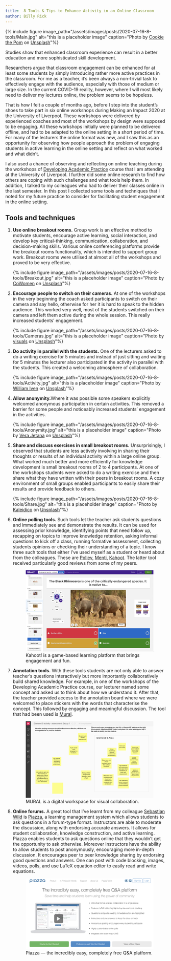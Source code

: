 ```yaml
---
title:  8 Tools & Tips to Enhance Activity in an Online Classroom
author: Billy Rick
---
```


{% include figure image_path="/assets/images/posts/2020-07-16-8-tools/Main.jpg" alt="this is a placeholder image" caption="Photo by [Cookie the Pom](https://unsplash.com/@cookiethepom) on [Unsplash](https://unsplash.com/s/photos/computer-classroom)"%}

Studies show that enhanced classroom experience can result in a better education and more sophisticated skill development.

Researchers argue that classroom engagement can be enhanced for at least some students by simply introducing rather more active practices in the classroom. For me as a teacher, it’s been always a non-trivial task to effectively engage with the audience, especially with those of medium or large size. In the current COVID-19 reality, however, where I will most likely need to deliver my lectures online, the problem seems to be hopeless.

That is how I felt a couple of months ago, before I step into the student’s shoes to take part in six online workshops during Making an Impact 2020 at the University of Liverpool. These workshops were delivered by experienced coaches and most of the workshops by design were supposed to be engaging. All these workshops initially were planned to be delivered offline, and had to be adapted to the online setting in a short period of time. For many of the lecturers the online format was new, and I saw this as an opportunity for observing how people approach the problem of engaging students in active learning in the online setting and reflect on what worked and what didn’t.

I also used a chance of observing and reflecting on online teaching during the workshops of [Developing Academic Practice](https://www.liverpool.ac.uk/eddev/supporting-teaching/pgcap/) course that I am attending at the University of Liverpool. I further did some online research to find how others are coping with such challenges and what tools help them. In addition, I talked to my colleagues who had to deliver their classes online in the last semester. In this post I collected some tools and techniques that I noted for my future practice to consider for facilitating student engagement in the online setting.

## Tools and techniques
<ol class="steps">
<li><strong>Use online breakout rooms.</strong>
Group work is an effective method to motivate students, encourage active learning, social interaction, and develop key critical-thinking, communication, collaboration, and decision-making skills. Various online conferencing platforms provide the breakout rooms functionality, which is intended to support group work. Breakout rooms were utilised at almost all of the workshops and proved to be very effective.</li>

{% include figure image_path="/assets/images/posts/2020-07-16-8-tools/Breakout.jpg" alt="this is a placeholder image" caption="Photo by [CoWomen](https://unsplash.com/@cowomen) on [Unsplash](https://unsplash.com/s/photos/zoom-meeting)"%}

<li><strong>Encourage people to switch on their cameras.</strong>
At one of the workshops in the very beginning the coach asked participants to switch on their camera and say hello, otherwise for her it is hard to speak to the hidden audience. This worked very well, most of the students switched on their camera and left them active during the whole session. This really increased students’ engagement.</li>

{% include figure image_path="/assets/images/posts/2020-07-16-8-tools/Cameras.jpg" alt="this is a placeholder image" caption="Photo by [visuals](https://unsplash.com/@visuals) on [Unsplash](https://unsplash.com/s/photos/zoom)"%}


<li><strong>Do activity in parallel with the students.</strong>
One of the lecturers asked to do a writing exercise for 5 minutes and instead of just sitting and waiting for 5 minutes the lecturer also participated in the activity in parallel with the students. This created a welcoming atmosphere of collaboration.</li>

{% include figure image_path="/assets/images/posts/2020-07-16-8-tools/Activity.jpg" alt="this is a placeholder image" caption="Photo by [William Iven](https://unsplash.com/@firmbee) on [Unsplash](https://unsplash.com/s/photos/working)"%}

  
<li><strong>Allow anonymity.</strong>Where it was possible some speakers explicitly welcomed anonymous participation in certain activities. This removed a barrier for some people and noticeably increased students’ engagement in the activities.</li>

{% include figure image_path="/assets/images/posts/2020-07-16-8-tools/Anonymity.jpg" alt="this is a placeholder image" caption="Photo by [Vera Jetana](https://unsplash.com/@verajetana) on [Unsplash](https://unsplash.com/s/photos/hiding-cat)"%}


<li><strong>Share and discuss exercises in small breakout rooms.</strong>
Unsurprisingly, I observed that students are less actively involving in sharing their thoughts or results of an individual activity within a large online group. What worked much better and more efficiently for knowledge development is small breakout rooms of 2 to 4 participants. At one of the workshops students were asked to do a writing exercise and then share what they have written with their peers in breakout rooms. A cozy environment of small groups enabled participants to easily share their results and provide feedback to others.</li>

{% include figure image_path="/assets/images/posts/2020-07-16-8-tools/Share.jpg" alt="this is a placeholder image" caption="Photo by [Kaleidico](https://unsplash.com/@kaleidico) on [Unsplash](https://unsplash.com/s/photos/cozy-discussion)"%}

<li><strong>Online polling tools.</strong>
Such tools let the teacher ask students questions and immediately see and demonstrate the results. It can be used for assessing prior knowledge, identifying points that need follow up, recapping on topics to improve knowledge retention, asking informal questions to kick off a class, running formative assessment, collecting students opinions or checking their understanding of a topic. I know three such tools that either I’ve used myself as a student or heard about from the colleagues. These are <a href="https://pollev.com/" target="_blank" rel="noopener noreferrer">Pollev</a>, <a href="https://www.menti.com/" target="_blank" rel="noopener noreferrer">Menti</a>, <a href="https://kahoot.com/" target="_blank" rel="noopener noreferrer">Kahoot</a>. The latter tool received particularly good reviews from some of my peers.
<figure class="">
    <img src="/assets/images/posts/2020-07-16-8-tools/Kahoot.jpg" alt="Kahoot! is a game-based learning platform that brings engagement and fun">
    <figcaption>
        Kahoot! is a game-based learning platform that brings engagement and fun.
    </figcaption>
</figure>
</li>

<li><strong>Annotation tools.</strong>
With these tools students are not only able to answer teacher’s questions interactively but more importantly collaboratively build shared knowledge. For example, in one of the workshops of the Developing Academic Practice course, our lecturer named some concept and asked us to think about how we understand it. After that, the teacher provided access to the annotation board where we were welcomed to place stickers with the words that characterise the concept. This followed by engaging and meaningful discussion. The tool that had been used is <a href="https://www.mural.co/" target="_blank" rel="noopener noreferrer">Mural</a>.
<figure class="">
    <img src="/assets/images/posts/2020-07-16-8-tools/Mural.png" alt="MURAL is a digital workspace for visual collaboration.">
    <figcaption>
        MURAL is a digital workspace for visual collaboration.
    </figcaption>
</figure>

</li>

<li><strong>Online forums.</strong>
A great tool that I’ve learnt from my colleague <a href="https://www.wild-inter.net/" target="_blank" rel="noopener noreferrer">Sebastian Wild</a> is <a href="https://piazza.com/" target="_blank" rel="noopener noreferrer">Piazza</a>, a learning management system which allows students to ask questions in a forum-type format. Instructors are able to moderate the discussion, along with endorsing accurate answers. It allows for student collaboration, knowledge construction, and active learning. Piazza enables students to ask questions online that they wouldn’t get the opportunity to ask otherwise. Moreover instructors have the ability to allow students to post anonymously, encouraging more in-depth discussion. It encourages peer to peer knowledge sharing by endorsing good questions and answers. One can post with code blocking, images, videos, polls, and use LaTeX equation editor to easily read and write equations.
<figure class="">
    <img src="/assets/images/posts/2020-07-16-8-tools/Piazza.png" alt="The incredibly easy, completely free Q&amp;A platform.">
    <figcaption>
        Piazza &mdash; the incredibly easy, completely free Q&amp;A platform.
    </figcaption>
</figure>
</li>
</ol>


<!--
1. **Use online breakout rooms**.
Group work is an effective method to motivate students, encourage active learning, social interaction, and develop key critical-thinking, communication, collaboration, and decision-making skills. Various online conferencing platforms provide the breakout rooms functionality, which is intended to support group work. Breakout rooms were utilised at almost all of the workshops and proved to be very effective.

2. **Encourage people to switch on their cameras**. 
At one of the workshops in the very beginning the coach asked participants to switch on their camera and say hello, otherwise for her it is hard to speak to the hidden audience. This worked very well, most of the students switched on their camera and left them active during the whole session. This really increased students’ engagement.

3. **Do activity in parallel with the students**. One of the lecturers asked to do a writing exercise for 5 minutes and instead of just sitting and waiting for 5 minutes the lecturer also participated in the activity in parallel with the students. This created a welcoming atmosphere of collaboration.

4. **Allow anonymity**. Where it was possible some speakers explicitly welcomed anonymous participation in certain activities. This removed a barrier for some people and noticeably increased students’ engagement in the activities.

5. **Share and discuss exercises in small breakout rooms**. Unsurprisingly, I observed that students are less actively involving in sharing their thoughts or results of an individual activity within a large online group. What worked much better and more efficiently for knowledge development is small breakout rooms of 2 to 4 participants. At one of the workshops students were asked to do a writing exercise and then share what they have written with their peers in breakout rooms. A cozy environment of small groups enabled participants to easily share their results and provide feedback to others.

6. **Online polling tools**. Such tools let the teacher ask students questions and immediately see and demonstrate the results. It can be used for assessing prior knowledge, identifying points that need follow up, recapping on topics to improve knowledge retention, asking informal questions to kick off a class, running formative assessment, collecting students opinions or checking their understanding of a topic. I know three such tools that either I’ve used myself as a student or heard about from the colleagues. These are [Pollev](https://pollev.com/), [Menti](https://www.menti.com/), [Kahoot](https://kahoot.com/). The latter tool received particularly good reviews from some of my peers. 

7. **Annotation tools**. With these tools students are not only able to answer teacher’s questions interactively but more importantly collaboratively build shared knowledge. For example, in one of the workshops, the coach named some concept and asked us to think about how we understand it. After that, the lecturer provided access to the annotation board where we were welcomed to place stickers with the words that characterise the concept. This followed by engaging and meaningful discussion. The tool that had been used is [Mural](https://www.mural.co/).

8. **Online forums**. A great tool that I’ve learnt from my colleague [Sebastian Wild](https://www.wild-inter.net/) is [Piazza](https://piazza.com/), a learning management system which allows students to ask questions in a forum-type format. Instructors are able to moderate the discussion, along with endorsing accurate answers. It allows for student collaboration, knowledge construction, and active learning. Piazza enables students to ask questions online that they wouldn’t get the opportunity to ask otherwise. Moreover instructors have the ability to allow students to post anonymously, encouraging more in-depth discussion. It encourages peer to peer knowledge sharing by endorsing good questions and answers. One can post with code blocking, images, videos, polls, and use LaTeX equation editor to easily read and write equations.
-->
